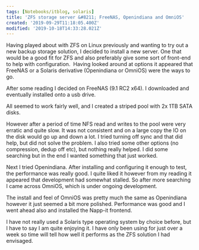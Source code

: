 ```yaml
---
tags: [Notebooks/itblog, solaris]
title: 'ZFS storage server &#8211; FreeNAS, Openindiana and OmniOS'
created: '2019-09-29T11:18:05.400Z'
modified: '2019-10-18T14:33:28.021Z'
---
```


Having played about with ZFS on Linux previously and wanting to try out a new backup storage solution, I decided to install a new server. One that would be a good fit for ZFS and also preferably give some sort of front-end to help with configuration.  Having looked around at options it appeared that FreeNAS or a Solaris derivative (Openindiana or OmniOS) were the ways to go.

After some reading I decided on FreeNAS (9.1 RC2 x64). I downloaded and eventually installed onto a usb drive.

All seemed to work fairly well, and I created a striped pool with 2x 1TB SATA disks. 

However after a period of time NFS read and writes to the pool were very erratic and quite slow. It was not consistent and on a large copy the IO on the disk would go up and down a lot. I tried turning off sync and that did help, but did not solve the problem. I also tried some other options (no compression, dedup off etc), but nothing really helped. I did some searching but in the end I wanted something that just worked.

Next I tried Openindiana. After installing and configuring it enough to test, the performance was really good. I quite liked it however from my reading it appeared that development had somewhat stalled. So after more searching I came across OmniOS, which is under ongoing development.

The install and feel of OmniOS was pretty much the same as Openindiana however it just seemed a bit more polished. Performance was good and I went ahead also and installed the Napp-it frontend.

I have not really used a Solaris type operating system by choice before, but I have to say I am quite enjoying it. I have only been using for just over a week so time will tell how well it performs as the ZFS solution I had envisaged.

 

 

